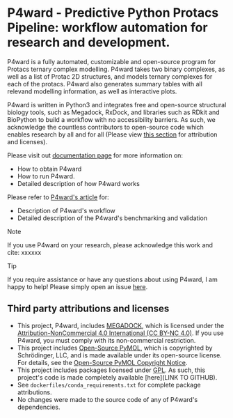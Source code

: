 # P4ward - Predictive Python Protacs Pipeline: workflow automation for research and development.

P4ward is a fully automated, customizable and open-source program for Protacs ternary complex modelling. P4ward takes two binary complexes, as well as a list of Protac 2D structures, and models ternary complexes for each of the protacs. P4ward also generates summary tables with all relevand modelling information, as well as interactive plots.

P4ward is written in Python3 and integrates free and open-source structural biology tools, such as Megadock, RxDock, and libraries such as RDkit and BioPython to build a workflow with no accessibility barriers. As such, we acknowledge the countless contributors to open-source code which enables research by all and for all (Please view [this section](LINK) for attribution and licenses).

Please visit out [documentation page](LINK) for more information on:
- How to obtain P4ward
- How to run P4ward.
- Detailed description of how P4ward works

Please refer to [P4ward's article](LINK) for:
- Description of P4ward's workflow
- Detailed description of the P4ward's benchmarking and validation

> [!NOTE]  
> If you use P4ward on your research, please acknowledge this work and cite:
> xxxxxx

> [!TIP]
> If you require assistance or have any questions about using P4ward, I am happy to help! Please simply open an issue [here](LINK).

## Third party attributions and licenses

- This project, P4ward, includes [MEGADOCK](https://github.com/akiyamalab/MEGADOCK), which is licensed under the [Attribution-NonCommercial 4.0 International (CC BY-NC 4.0)](https://github.com/akiyamalab/MEGADOCK?tab=License-1-ov-file). If you use P4ward, you must comply with its non-commercial restriction.
- This project includes [Open-Source PyMOL](https://github.com/schrodinger/pymol-open-source), which is copyrighted by Schrödinger, LLC, and is made available under its open-source license. For details, see the [Open-Source PyMOL Copyright Notice](https://github.com/schrodinger/pymol-open-source?tab=License-1-ov-file).
- This project includes packages licensed under [GPL](https://www.gnu.org/licenses/gpl-3.0.en.html#license-text). As such, this project's code is made completely available [here](LINK TO GITHUB).
- See `dockerfiles/conda_requirements.txt` for complete package attributions.
- No changes were made to the source code of any of P4ward's dependencies.